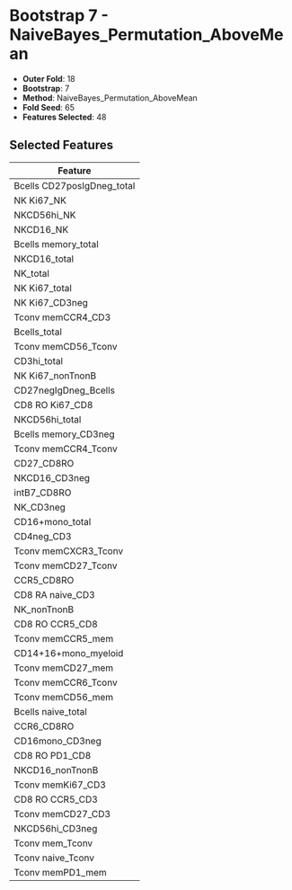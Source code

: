 # Bootstrap 7 - NaiveBayes_Permutation_AboveMean

- **Outer Fold**: 18
- **Bootstrap**: 7
- **Method**: NaiveBayes_Permutation_AboveMean
- **Fold Seed**: 65
- **Features Selected**: 48

## Selected Features

| Feature |
|---------|
| Bcells CD27posIgDneg_total |
| NK Ki67_NK |
| NKCD56hi_NK |
| NKCD16_NK |
| Bcells memory_total |
| NKCD16_total |
| NK_total |
| NK Ki67_total |
| NK Ki67_CD3neg |
| Tconv memCCR4_CD3 |
| Bcells_total |
| Tconv memCD56_Tconv |
| CD3hi_total |
| NK Ki67_nonTnonB |
| CD27negIgDneg_Bcells |
| CD8 RO Ki67_CD8 |
| NKCD56hi_total |
| Bcells memory_CD3neg |
| Tconv memCCR4_Tconv |
| CD27_CD8RO |
| NKCD16_CD3neg |
| intB7_CD8RO |
| NK_CD3neg |
| CD16+mono_total |
| CD4neg_CD3 |
| Tconv memCXCR3_Tconv |
| Tconv memCD27_Tconv |
| CCR5_CD8RO |
| CD8 RA naive_CD3 |
| NK_nonTnonB |
| CD8 RO CCR5_CD8 |
| Tconv memCCR5_mem |
| CD14+16+mono_myeloid |
| Tconv memCD27_mem |
| Tconv memCCR6_Tconv |
| Tconv memCD56_mem |
| Bcells naive_total |
| CCR6_CD8RO |
| CD16mono_CD3neg |
| CD8 RO PD1_CD8 |
| NKCD16_nonTnonB |
| Tconv memKi67_CD3 |
| CD8 RO CCR5_CD3 |
| Tconv memCD27_CD3 |
| NKCD56hi_CD3neg |
| Tconv mem_Tconv |
| Tconv naive_Tconv |
| Tconv memPD1_mem |
